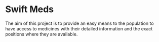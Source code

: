 # Swift Meds
The aim of this project is to provide an easy means to the population to have access to medicines with their detailed information and the exact positions where they are available.
